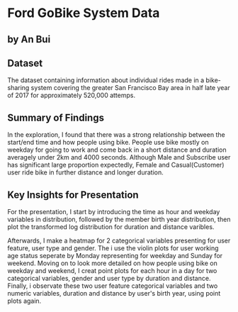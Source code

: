 # Ford GoBike System Data
## by An Bui



## Dataset

The dataset containing information about individual rides made in a bike-sharing
system covering the greater San Francisco Bay area in half late year of 2017 
for approximately 520,000 attemps.


## Summary of Findings

In the exploration, I found that there was a strong relationship between the
start/end time and how people using bike. People use bike mostly on weekday for
going to work and come back in a short distance and duration averagely under 2km 
and 4000 seconds. Although Male and Subscribe user has significant large proportion 
expectedly, Female and Casual(Customer) user ride bike in further distance and 
longer duration. 



## Key Insights for Presentation

For the presentation, I start by introducing the time as hour and weekday variables
in distribution, followed by the member birth year distribution, then plot the
transformed log distribution for duration and distance varibles.

Afterwards, I make a heatmap for 2 categorical variables presenting for user
feature, user type and gender. The i use the violin plots for user working age status 
seperate by Monday representing for weekday and Sunday for weekend. Moving on to look
more detailed on how people using bike on weekday and weekend, I creat point plots
for each hour in a day for two categorical variables, gender and user type by duration
and distance. Finally, i observate these two user feature categorical variables and two
numeric variables, duration and distance by user's birth year, using point plots again.

